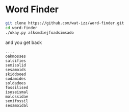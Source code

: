 # Word Finder

```sh
git clone https://github.com/wat-izz/word-finder.git
cd word-finder
./okay.py alksmdiejfoadsimsado
```

and you get back 
```
....
oakmosses
salsifies
semisolid
sesamoids
skiddooed
sodamides
soldadoes
fossilised
isoseismal
molossidae
semifossil
sesamoidal
```
